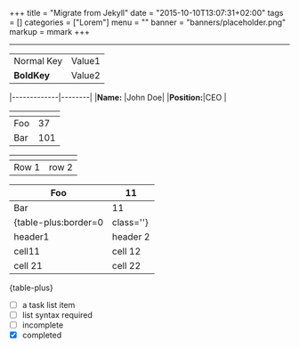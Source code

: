 +++
title = "Migrate from Jekyll"
date = "2015-10-10T13:07:31+02:00"
tags = []
categories = ["Lorem"]
menu = ""
banner = "banners/placeholder.png"
markup = mmark
+++

----------

| | |
|-|-|
| Normal Key| Value1 |
|__BoldKey__| Value2 |

|-------------|--------|
|**Name:**    |John Doe|
|**Position:**|CEO     |


|[]()|     |
|-----|-----|
|Foo  |37   |
|Bar  |101  |

[]()  |[]() 
------|------
Row 1 | row 2

|Foo  |11   |
|-----|-----|
|Bar  |11   |
{table-plus:border=0|class=''}
| header1 | header 2 |
| cell11 | cell 12 | 
| cell 21 | cell 22 |
{table-plus}

- [ ] a task list item
- [ ] list syntax required
- [ ] incomplete
- [x] completed
